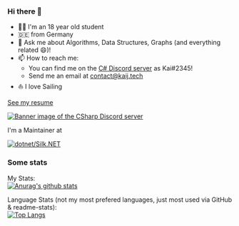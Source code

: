 ### Hi there 👋
- 👨‍🎓 I'm an 18 year old student
- 🇩🇪 from Germany
- 💬 Ask me about Algorithms, Data Structures, Graphs (and everything related 😄)!
- 📫 How to reach me:
  - You can find me on the [C# Discord server](http://aka.ms/csharp-discord) as Kai#2345!
  - Send me an email at [contact@kaij.tech](mailto:contact@kaij.tech)
- ⛵ I love Sailing

[See my resume](https://registry.jsonresume.org/HurricanKai)

<a href="http://aka.ms/csharp-discord"><img src="https://discordapp.com/api/guilds/143867839282020352/widget.png?style=banner2" alt="Banner image of the CSharp Discord server"/></a>


I'm a Maintainer at

[![dotnet/Silk.NET](https://github-readme-stats.vercel.app/api/pin/?username=dotnet&repo=Silk.NET&show_icons=true&show_owner=true&theme=dark)](https://github.com/dotnet/Silk.NET)

### Some stats
My Stats:<br>
[![Anurag's github stats](https://github-readme-stats.vercel.app/api?username=HurricanKai&show_icons=true&theme=dark)](https://github.com/anuraghazra/github-readme-stats)

Language Stats (not my most prefered languages, just most used via GitHub & readme-stats):<br>
[![Top Langs](https://github-readme-stats.vercel.app/api/top-langs/?username=HurricanKai&theme=dark)](https://github.com/anuraghazra/github-readme-stats)
